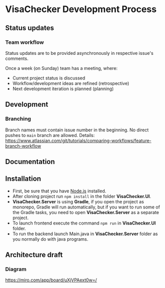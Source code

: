 # VisaChecker Development Process

## Status updates
### Team workflow
Status updates are to be provided asynchronously in respective issue's comments.

Once a week (on Sunday) team has a meeting, where: 
 * Current project status is discussed 
 * Workflow/development ideas are refined (retrospective)
 * Next development iteration is planned (planning)
 
## Development
### Branching
Branch names must contain issue number in the beginning. No direct pushes to `main` branch are allowed. Details: https://www.atlassian.com/git/tutorials/comparing-workflows/feature-branch-workflow


## Documentation
## Installation
* First, be sure that you have [Node.js](https://nodejs.org/en/) installed.
* After cloning project run ```npm install``` in the folder **VisaChecker.UI**.
* **VisaChecker.Server** is using **Gradle**, if you open the project as monorepo, Gradle will run automatically, but if you want to run some of the Gradle tasks, you need to open **VisaChecker.Server** as a separate project.
* To launch frontend execute the command ```npm run``` in **VisaChecker.UI** folder.
* To run the backend launch Main.java in **VisaChecker.Server** folder as you normally do with java programs.
## Architecture draft
### Diagram
https://miro.com/app/board/uXjVPAext0w=/
